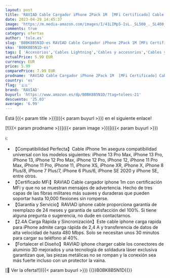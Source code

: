 ```yaml
---
layout: post
title: 'RAVIAD Cable Cargador iPhone 2Pack 1M  [MFi Certificado] Cable iPhone Nylon Trenzado Carga Rápida Cable iPhone para iPhone 13 12 11 Pro Max Mini XR XS X 8 7 6 Plus 6s 6 SE 5 5s 5c- Plata'
date: 2023-04-29 14:45:37
image: 'https://m.media-amazon.com/images/I/41LIMp5-IsL._SL500_._SL400_.jpg'
comments: true
category: ofertas
author: 'tole.es'
slug: 'B0BK8B5N1D-es RAVIAD Cable Cargador iPhone 2Pack 1M [MFi Certificado]...'
sku: 'B0BK8B5N1D-es'
tags: [ 'Accesorios','Cables Lightning','Cables y accesorios','Cables y conectores','Informática','iphone','raviad','🇪🇸', ]
actualPrice: 5.99 EUR
currency: EUR
price: 5.99
comparePrice: 7.99 EUR
prodname: 'RAVIAD Cable Cargador iPhone 2Pack 1M  [MFi Certificado] Cable iPhone Nylon Trenzado Carga Rápida Cable iPhone para iPhone 13 12 11 Pro Max Mini XR XS X 8 7 6 Plus 6s 6 SE 5 5s 5c- Plata'
country: 'es'
flag: '🇪🇸'
brand: 'RAVIAD'
buyurl: 'https://www.amazon.es/dp/B0BK8B5N1D/?tag=tolees-21'
descuento: '25.03'
average: '6.99'
---
```


Está [{{< param title >}}]({{< param buyurl >}}) en el siguiente enlace!

[![{{< param prodname >}}]({{< param image >}})]({{< param buyurl >}})

ℹ️:

- 【Compatibilidad Perfecta】Cable iPhone 1m asegura compatibilidad universal con los modelos siguientes: iPhone 13 Pro Max, iPhone 13 Pro, iPhone 13, iPhone 12 Pro Max, iPhone 12 Pro, iPhone 12, iPhone 11 Pro Max, iPhone 11 Pro, iPhone 11, iPhone XS, iPhone XR, iPhone X, iPhone 8 Plus/8, iPhone 7 Plus/7, iPhone 6 Plus/6, iPhone SE 2020 y iPhone SE, entre otros.
- 【Certificado MFi】RAVIAD Cable cargador iphone 1m con certificación MFi y que no se muestran mensajes de advertencia. Hecho de tres capas de las fibras militares más suaves y duraderas que pueden soportar hasta 10,000 flexiones sin romperse.
- 【Garantía y Servicio】RAVIAD iphone cable proporciona garantía de reemplazo de 24 meses y garantía de satisfacción del 100%. Si tiene alguna pregunta o sugerencia, no dude en contactarnos.
- 【2.4A Carga Rápida y Sincronización】Este cable iphone carga rapida para iPhone admite carga rápida de 2,4 A y transferencia de datos de alta velocidad de hasta 480 Mbps. Solo se necesitan unos 30 minutos para cargar su teléfono al 40%.
- 【Fortalecer el Diseño】RAVIAD iphone charger cable los conectores de aluminio 3D mejorados y una tecnología de soldadura láser exclusiva garantizan que, las piezas metálicas no se rompan y la conexión sea más fuerte incluso con un protector la vaina.

[🛒 Ver la oferta!!]({{< param buyurl >}})
{{<world>}}B0BK8B5N1D{{</world>}}
